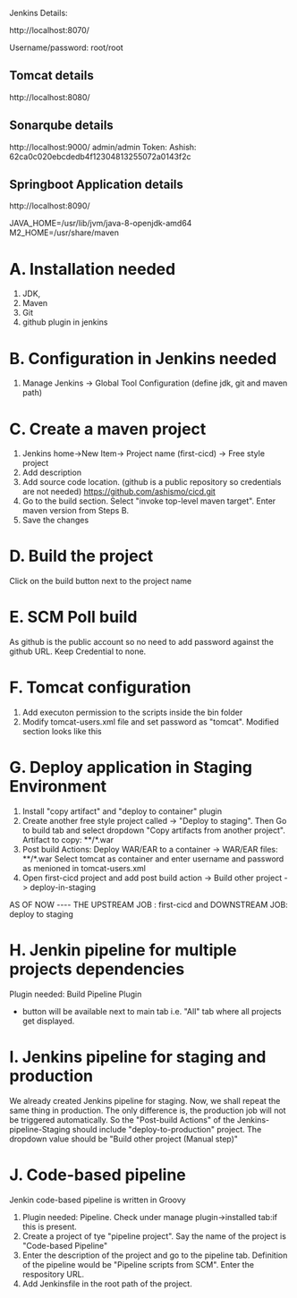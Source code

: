 Jenkins Details:

http://localhost:8070/

Username/password: root/root


Tomcat details
---------------
http://localhost:8080/


Sonarqube details
---------------
http://localhost:9000/
admin/admin
Token:   Ashish: 62ca0c020ebcdedb4f12304813255072a0143f2c



Springboot Application details
---------------
http://localhost:8090/


JAVA_HOME=/usr/lib/jvm/java-8-openjdk-amd64
M2_HOME=/usr/share/maven


A. Installation needed
===================
1. JDK, 
2. Maven
3. Git
4. github plugin in jenkins

B. Configuration in Jenkins needed
================================
1. Manage Jenkins -> Global Tool Configuration (define jdk, git and maven path)

C. Create a maven project
======================
1. Jenkins home->New Item-> Project name (first-cicd) -> Free style project
2. Add description
3. Add source code location. (github is a public repository so credentials are not needed)
	https://github.com/ashismo/cicd.git
4. Go to the build section. Select "invoke top-level maven target". Enter maven version from Steps B.
5. Save the changes

D. Build the project
====================
Click on the build button next to the project name


E. SCM Poll build
===================
As github is the public account so no need to add password against the github URL. Keep Credential to none.

F. Tomcat configuration
==================
1. Add executon permission to the scripts inside the bin folder
2. Modify tomcat-users.xml file and set password as "tomcat". Modified section looks like this

<role rolename="manager-script"/>
  <role rolename="admin-gui"/>
  <user username="tomcat" password="tomcat" roles="manager-script,admin-gui"/>

G. Deploy application in Staging Environment
===================================
1. Install "copy artifact" and "deploy to container" plugin
2. Create another free style project called -> "Deploy to staging". Then Go to build tab and select dropdown "Copy artifacts from another project". 
		Artifact to copy: **/*.war
3. Post build Actions: Deploy WAR/EAR to a container -> WAR/EAR files: **/*.war
	Select tomcat as container and enter username and password as menioned in tomcat-users.xml
4. Open first-cicd project and add post build action -> Build other project -> deploy-in-staging


AS OF NOW ---- THE UPSTREAM JOB : first-cicd and DOWNSTREAM JOB: deploy to staging

H. Jenkin pipeline for multiple projects dependencies
=======================================
Plugin needed:  Build Pipeline Plugin

+ button will be available next to main tab i.e. "All" tab where all projects get displayed.

I. Jenkins pipeline for staging and production 
==================================
We already created Jenkins pipeline for staging. Now, we shall repeat the same thing in production. The only difference is, the production job will not be triggered automatically. 
So the "Post-build Actions" of the Jenkins-pipeline-Staging should include "deploy-to-production" project. The dropdown value should be "Build other project (Manual step)"


J. Code-based pipeline
===================
Jenkin code-based pipeline is written in Groovy

1. Plugin needed: Pipeline. Check under manage plugin->installed tab:if this is present.
2. Create a project of tye "pipeline project". Say the name of the project is "Code-based Pipeline"
3. Enter the description of the project and go to the pipeline tab. Definition of the pipeline would be "Pipeline scripts from SCM". Enter the respository URL.
4. Add Jenkinsfile in the root path of the project.




